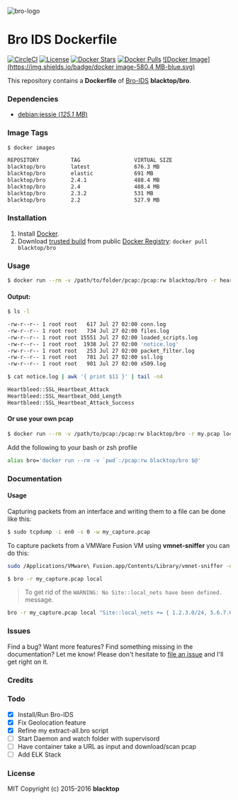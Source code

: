 ![bro-logo](https://raw.githubusercontent.com/blacktop/docker-bro/master/logo.png)

Bro IDS Dockerfile
==================

[![CircleCI](https://circleci.com/gh/blacktop/docker-bro.png?style=shield)](https://circleci.com/gh/blacktop/docker-bro)
[![License](http://img.shields.io/:license-mit-blue.svg)](http://doge.mit-license.org)
[![Docker Stars](https://img.shields.io/docker/stars/blacktop/bro.svg)][hub]
[![Docker Pulls](https://img.shields.io/docker/pulls/blacktop/bro.svg)][hub]
[![Docker Image](https://img.shields.io/badge/docker image-580.4 MB-blue.svg)][hub]

This repository contains a **Dockerfile** of [Bro-IDS](http://www.bro.org/index.html) **blacktop/bro**.

### Dependencies

* [debian:jessie (*125.1  MB*)](https://hub.docker.com/_/debian/)

### Image Tags
```bash
$ docker images

REPOSITORY          TAG                 VIRTUAL SIZE
blacktop/bro        latest              676.3 MB
blacktop/bro        elastic             691 MB
blacktop/bro        2.4.1               488.4 MB
blacktop/bro        2.4                 488.4 MB
blacktop/bro        2.3.2               531 MB
blacktop/bro        2.2                 527.9 MB
```

### Installation

1. Install [Docker](https://www.docker.io/).
2. Download [trusted build](https://hub.docker.com/r/blacktop/bro/) from public [Docker Registry](https://index.docker.io/): `docker pull blacktop/bro`

### Usage
```bash
$ docker run --rm -v /path/to/folder/pcap:/pcap:rw blacktop/bro -r heartbleed.pcap local
```
#### Output:
```bash
$ ls -l

-rw-r--r-- 1 root root   617 Jul 27 02:00 conn.log
-rw-r--r-- 1 root root   734 Jul 27 02:00 files.log
-rw-r--r-- 1 root root 15551 Jul 27 02:00 loaded_scripts.log
-rw-r--r-- 1 root root  1938 Jul 27 02:00 'notice.log'
-rw-r--r-- 1 root root   253 Jul 27 02:00 packet_filter.log
-rw-r--r-- 1 root root   781 Jul 27 02:00 ssl.log
-rw-r--r-- 1 root root   901 Jul 27 02:00 x509.log
```
```bash
$ cat notice.log | awk '{ print $11 }' | tail -n4

Heartbleed::SSL_Heartbeat_Attack
Heartbleed::SSL_Heartbeat_Odd_Length
Heartbleed::SSL_Heartbeat_Attack_Success
```
#### Or use your own pcap
```bash
$ docker run --rm -v /path/to/pcap:/pcap:rw blacktop/bro -r my.pcap local
```

Add the following to your bash or zsh profile

```bash
alias bro='docker run --rm -v `pwd`:/pcap:rw blacktop/bro $@'
```

### Documentation

#### Usage

Capturing packets from an interface and writing them to a file can be done like this:

```bash
$ sudo tcpdump -i en0 -s 0 -w my_capture.pcap
```

To capture packets from a VMWare Fusion VM using **vmnet-sniffer** you can do this:

```bash
sudo /Applications/VMware\ Fusion.app/Contents/Library/vmnet-sniffer -e -w my_capture.pcap vmnet8
```

```bash
$ bro -r my_capture.pcap local
```
> To get rid of the `WARNING: No Site::local_nets have been defined.` message.

```bash
bro -r my_capture.pcap local "Site::local_nets += { 1.2.3.0/24, 5.6.7.0/24 }"
```

### Issues

Find a bug? Want more features? Find something missing in the documentation? Let me know! Please don't hesitate to [file an issue](https://github.com/blacktop/bro/issues/new) and I'll get right on it.

### Credits

### Todo
- [x] Install/Run Bro-IDS
- [x] Fix Geolocation feature
- [x] Refine my extract-all.bro script
- [ ] Start Daemon and watch folder with supervisord
- [ ] Have container take a URL as input and download/scan pcap
- [ ] Add ELK Stack

### License

MIT Copyright (c) 2015-2016 **blacktop**

[hub]: https://hub.docker.com/r/blacktop/bro/
